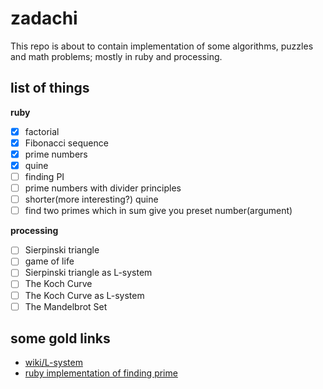 # zadachi

This repo is about to contain implementation of some algorithms, puzzles and math problems; mostly in ruby and processing.

## list of things

**ruby**
- [x] factorial
- [x] Fibonacci sequence
- [x] prime numbers
- [x] quine
- [ ] finding PI
- [ ] prime numbers with divider principles 
- [ ] shorter(more interesting?) quine
- [ ] find two primes which in sum give you preset number(argument)

**processing**
- [ ] Sierpinski triangle
- [ ] game of life
- [ ] Sierpinski triangle as L-system
- [ ] The Koch Curve
- [ ] The Koch Curve as L-system
- [ ] The Mandelbrot Set

## some gold links
- [wiki/L-system](https://en.wikipedia.org/wiki/L-system)
- [ruby implementation of finding prime](https://github.com/ruby/ruby/blob/6b35c34c6808f24f6ac8f03d99620a6406676b0e/lib/prime.rb#L34)
